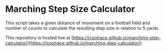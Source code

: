 # Marching Step Size Calculator

This script takes a given distance of movement on a football field and number of counts to calculate the resulting step size in relation to 5 yards.

This repository is hosted live at [https://jcoolrace.github.io/marching-step-calculator/](https://jcoolrace.github.io/marching-step-calculator/).
